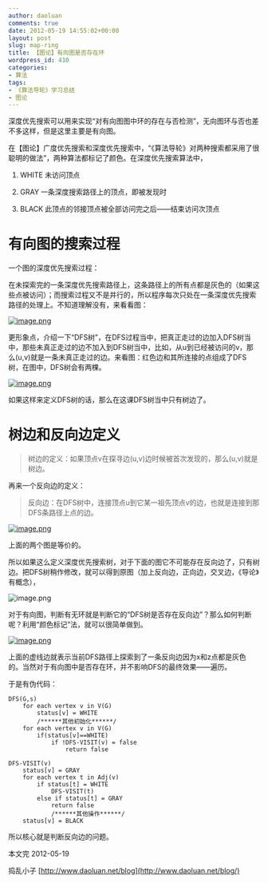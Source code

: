 ```yaml
---
author: daoluan
comments: true
date: 2012-05-19 14:55:02+00:00
layout: post
slug: map-ring
title: 【图论】有向图是否存在环
wordpress_id: 410
categories:
- 算法
tags:
- 《算法导轮》学习总结
- 图论
---
```


深度优先搜索可以用来实现“对有向图图中环的存在与否检测”，无向图环与否也差不多这样，但是这里主要是有向图。

在【图论】广度优先搜索和深度优先搜索中，“《算法导轮》对两种搜索都采用了很聪明的做法”，两种算法都标记了颜色。在深度优先搜索算法中，



	
  1. WHITE 未访问顶点

	
  2. GRAY 一条深度搜索路径上的顶点，即被发现时

	
  3. BLACK 此顶点的邻接顶点被全部访问完之后——结束访问次顶点


<!-- more -->


# 有向图的搜索过程


一个图的深度优先搜索过程：

在未探索完的一条深度优先搜索路径上，这条路径上的所有点都是灰色的（如果这些点被访问）；而搜索过程又不是并行的，所以程序每次只处在一条深度优先搜索路径的处理上。不知道理解没有，来看看图：

[![image.png](http://daoluan.net/images/blog/2012/05/image2.png)](http://daoluan.net/images/blog/2012/05/image2.png)

更形象点，介绍一下“DFS树”，在DFS过程当中，把真正走过的边加入DFS树当中，那些未真正走过的边不加入到DFS树当中，比如，从u到已经被访问的v，那么(u,v)就是一条未真正走过的边。来看图：红色边和其所连接的点组成了DFS树，在图中，DFS树会有两棵。

[![image.png](http://daoluan.net/images/blog/2012/05/image3.png)](http://daoluan.net/images/blog/2012/05/image3.png)

如果这样来定义DFS树的话，那么在这课DFS树当中只有树边了。


# 树边和反向边定义




<blockquote>树边的定义：如果顶点v在探寻边(u,v)边时候被首次发现的，那么(u,v)就是树边。</blockquote>


再来一个反向边的定义：


<blockquote>反向边：在DFS树中，连接顶点u到它某一祖先顶点v的边，也就是连接到那DFS条路径上点的边。</blockquote>


[![image.png](http://daoluan.net/images/blog/2012/05/image5.png)](http://daoluan.net/images/blog/2012/05/image5.png)

上面的两个图是等价的。

所以如果这么定义深度优先搜索树，对于下面的图它不可能存在反向边了，只有树边。把DFS树稍作修改，就可以得到原图（加上反向边，正向边，交叉边，《导论》有概念），

![image.png](http://daoluan.net/images/blog/2012/05/image4.png)

对于有向图，判断有无环就是判断它的“DFS树是否存在反向边”？那么如何判断呢？利用“颜色标记”法，就可以很简单做到。

[![image.png](http://daoluan.net/images/blog/2012/05/image6.png)](http://daoluan.net/images/blog/2012/05/image6.png)

上面的虚线边就表示当前DFS路径上探索到了一条反向边因为x和z点都是灰色的。当然对于有向图中是否存在环，并不影响DFS的最终效果——遍历。

于是有伪代码：

    
    DFS(G,s)
        for each vertex v in V(G)
            status[v] = WHITE
            /******其他初始化******/
        for each vertex v in V(G)
            if(status[v]==WHITE)
                if !DFS-VISIT(v) = false
    				return false
    
    DFS-VISIT(v)
        status[v] = GRAY
        for each vertex t in Adj(v)
            if status[t] = WHITE
                DFS-VISIT(t)
    		else if status[t] = GRAY
    			return false
                /******其他操作******/
        status[v] = BLACK


所以核心就是判断反向边的问题。

本文完 2012-05-19

捣乱小子 [http://www.daoluan.net/blog](http://www.daoluan.net/blog/)
